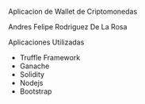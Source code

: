 Aplicacion de Wallet de Criptomonedas

Andres Felipe Rodriguez De La Rosa


Aplicaciones Utilizadas
* Truffle Framework
* Ganache
* Solidity
* Nodejs
* Bootstrap